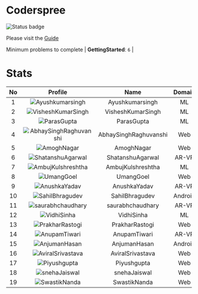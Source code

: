 
Coderspree
==========


![Status badge](https://github.com/InnogeeksOrganization/coderspree/actions/workflows/checkSubmission.yml/badge.svg)  


Please visit the [Guide](./Guide/README.md)  


Minimum problems to complete | **GettingStarted**: `6` |   

# Stats
  

|No|Profile|Name|Domain|Year|Solved|
| :---: | :---: | :---: | :---: | :---: | :---: |
|1|![Ayushkumarsingh](https://avatars.githubusercontent.com/u/78909117?v=4&s=100)|Ayushkumarsingh|ML|2|16|
|2|![VisheshKumarSingh](https://avatars.githubusercontent.com/u/47525494?v=4&s=100)|VisheshKumarSingh|ML|2|15|
|3|![ParasGupta](https://avatars.githubusercontent.com/u/60445527?v=4&s=100)|ParasGupta|ML|3|12|
|4|![AbhaySinghRaghuvanshi](https://avatars.githubusercontent.com/u/84376218?v=4&s=100)|AbhaySinghRaghuvanshi|Web|2|12|
|5|![AmoghNagar](https://avatars.githubusercontent.com/u/84376218?v=4&s=100)|AmoghNagar|Web|3|12|
|6|![ShatanshuAgarwal](https://avatars.githubusercontent.com/u/63258511?v=4&s=100)|ShatanshuAgarwal|AR-VR|3|11|
|7|![AmbujKulshreshtha](https://avatars.githubusercontent.com/u/84376218?v=4&s=100)|AmbujKulshreshtha|ML|2|10|
|8|![UmangGoel](https://avatars.githubusercontent.com/u/84376218?v=4&s=100)|UmangGoel|Web|3|10|
|9|![AnushkaYadav](https://avatars.githubusercontent.com/u/63538061?v=4&s=100)|AnushkaYadav|AR-VR|3|9|
|10|![SahilBhragudev](https://avatars.githubusercontent.com/u/84376218?v=4&s=100)|SahilBhragudev|Android|2|9|
|11|![saurabhchaudhary](https://avatars.githubusercontent.com/u/54533861?v=4&s=100)|saurabhchaudhary|AR-VR|3|7|
|12|![VidhiSinha](https://avatars.githubusercontent.com/u/83163944?v=4&s=100)|VidhiSinha|ML|2|7|
|13|![PrakharRastogi](https://avatars.githubusercontent.com/u/84376218?v=4&s=100)|PrakharRastogi|Web|3|7|
|14|![AnupamTiwari](https://avatars.githubusercontent.com/u/81892907?v=4&s=100)|AnupamTiwari|AR-VR|2|6|
|15|![AnjumanHasan](https://avatars.githubusercontent.com/u/84376218?v=4&s=100)|AnjumanHasan|Android|2|6|
|16|![AviralSrivastava](https://avatars.githubusercontent.com/u/84376218?v=4&s=100)|AviralSrivastava|Web|2|6|
|17|![Piyushgupta](https://avatars.githubusercontent.com/u/84376218?v=4&s=100)|Piyushgupta|Web|2|6|
|18|![snehaJaiswal](https://avatars.githubusercontent.com/u/84376218?v=4&s=100)|snehaJaiswal|Web|2|6|
|19|![SwastikNanda](https://avatars.githubusercontent.com/u/84376218?v=4&s=100)|SwastikNanda|Web|2|6|
